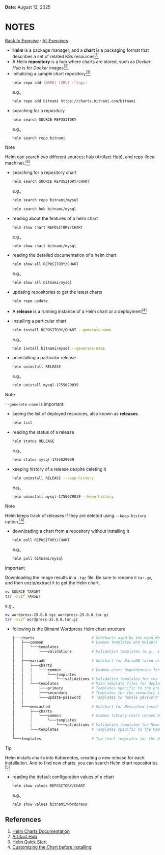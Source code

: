 **Date:** August 12, 2025 

# NOTES

[Back to Exercise](./README.md) · [All Exercises](../../README.md#exercises)

- **Helm** is a package manager, and a **chart** is a packaging format that describes a set of related K8s resources[<sup>[1]</sup>](https://helm.sh/docs/topics/charts/#:~:text=Helm%20uses%20a,and%20so%20on.)
- A Helm **repository** is a hub where charts are stored, such as *Docker Hub* is for *Docker* images[<sup>[2]</sup>](https://artifacthub.io/packages/search?kind=0)
- Initializing a sample chart repository[<sup>[3]</sup>](https://helm.sh/docs/intro/quickstart/)
  ```bash
  helm repo add [NAME] [URL] [flags]
  ```
  e.g.,
  ```bash
  helm repo add bitnami https://charts.bitnami.com/bitnami
  ```
- searching for a repository
  ```bash
  helm search SOURCE REPOSITORY
  ```
  e.g.,
  ```bash
  helm search repo bitnami
  ```

> [!NOTE]
> Helm can search two different sources; hub (Artifact Hub), and repo (local machine).[<sup>[6]</sup>](https://helm.sh/docs/intro/using_helm/#customizing-the-chart-before-installing:~:text=helm%20search%20hub,connection%20is%20needed.)

- searching for a repository chart
  ```bash
  helm search SOURCE REPOSITORY/CHART
  ```
  e.g.,
  ```bash
  helm search repo bitnami/mysql
  ```
  ```bash
  helm search hub bitnami/mysql
  ```

- reading about the features of a helm chart
  ```bash
  helm show chart REPOSITORY/CHART
  ```
  e.g.,
  ```bash
  helm show chart bitnami/mysql
  ```
- reading the detailed documentation of a helm chart
  ```bash
  helm show all REPOSITORY/CHART
  ```
  e.g.,
  ```bash
  helm show all bitnami/mysql
  ```
- updating repositories to get the latest charts
  ```bash
  helm repo update
  ```
- A **release** is a running instance of a Helm chart or a deployment[<sup>[4]</sup>](https://helm.sh/docs/intro/using_helm/#customizing-the-chart-before-installing:~:text=A%20Release%20is%20an%20instance%20of%20a%20chart%20running%20in%20a%20Kubernetes%20cluster.)
- installing a particular chart
  ```bash
  helm install REPOSITORY/CHART --generate-name
  ```
  e.g.,
  ```bash
  helm install bitnami/mysql --generate-name
  ```
- uninstalling a particular release
  ```bash
  helm uninstall RELEASE
  ```
  e.g.,
  ```bash
  helm unistall mysql-1755029039
  ```

> [!NOTE]
> `--generate-name` is important.


- seeing the list of deployed resources, also known as **releases**.
  ```bash
  helm list
  ```
- reading the status of a release
  ```bash
  helm status RELEASE
  ```
  e.g.,
  ```bash
  helm status mysql-1755029039
  ```
- keeping history of a release despite deleting it
  ```bash
  helm uninstall RELEASE --keep-history
  ```
  e.g.,
  ```bash
  helm uninstall mysql-1755029039 --keep-history
  ```

> [!NOTE]
> Helm keeps track of releases if they are deleted using `--keep-history` option.[<sup>[4]</sup>](https://helm.sh/docs/intro/using_helm/#:~:text=If%20you%20wish%20to%20keep%20a%20deletion%20release%20record%2C%20use%20helm%20uninstall%20%2D%2Dkeep%2Dhistory)


- downloading a chart from a repository without installing it
  ```bash
  helm pull REPOSITORY/CHART
  ```
  e.g.,
  ```bash
  helm pull bitnami/mysql
  ```

> [!IMPORTANT]
> Downloading the image results in a `.tgz` file. Be sure to rename it `tar.gz`, and then unzip/extract it to get the Helm chart.
>
>```bash
>mv SOURCE TARGET
>tar -xvzf TARGET
>```
>e.g.,
>```bash
>mv wordpress-25.0.8.tgz wordpress-25.0.8.tar.gz
>tar -xvzf wordpress-25.0.8.tar.gz
>```

- following is the Bitnami Wordpress Helm chart structure
  ```bash
  ├───charts                          # Subcharts used by the main WordPress chart (dependencies)
  │   ├───common                      # Common templates and helpers shared across Bitnami charts
  │   │   └───templates
  │   │       └───validations         # Validation templates (e.g., schema validation)
  │   │
  │   ├───mariadb                     # Subchart for MariaDB (used as the WordPress database)
  │   │   ├───charts
  │   │   │   └───common              # Common chart dependencies for MariaDB (reuses Bitnami common)
  │   │   │       └───templates
  │   │   │           └───validations # Validation templates for the common library
  │   │   └───templates               # Main template files for deploying MariaDB
  │   │       ├───primary             # Templates specific to the primary MariaDB instance
  │   │       ├───secondary           # Templates for the secondary (replica) instances
  │   │       └───update-password     # Templates to handle password rotation/update
  │   │
  │   └───memcached                   # Subchart for Memcached (used for object caching in WordPress)
  │       ├───charts
  │       │   └───common              # Common library chart reused by Memcached
  │       │       └───templates
  │       │           └───validations # Validation templates for Memcached common chart
  │       └───templates               # Templates specific to the Memcached deployment
  │
  └───templates                       # Top-level templates for the WordPress chart itself
  ```

> [!TIP]
> Helm installs charts into Kubernetes, creating a new release for each installation. And to find new charts, you can search Helm chart repositories.[<sup>[5]</sup>]((https://helm.sh/docs/intro/using_helm/#customizing-the-chart-before-installing:~:text=Helm%20installs%20charts%20into%20Kubernetes%2C%20creating%20a%20new%20release%20for%20each%20installation.%20And%20to%20find%20new%20charts%2C%20you%20can%20search%20Helm%20chart%20repositories.))

- reading the default configuration values of a chart
  ```bash
  helm show values REPOSITORY/CHART
  ```
  e.g.,
  ```bash
  helm show values bitnami/wordpress
  ```

## References

1. [Helm Charts Documentation](https://helm.sh/docs/topics/charts/)
2. [Artifact Hub](https://artifacthub.io/packages/search?kind=0)
3. [Helm Quick Start](https://helm.sh/docs/intro/quickstart/)
4. [Customizing the Chart before installing](https://helm.sh/docs/intro/using_helm/#customizing-the-chart-before-installing)
